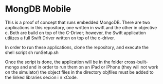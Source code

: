 # MongDB Mobile

This is a proof of concept that runs embedded MongoDB. There are two applications in this repository, one written in swift and the other in objective c. Both are build on top of the C-Driver; however, the Swift application utliizes a full Swift Driver written on top of the c-driver. 

In order to run these applications, clone the repository, and execute the shell script sh runSetup.sh

Once the script is done, the application will be in the folder cross-built-mongo and and in order to run them on an iPad or iPhone (they will not work on the simulator) the object files in the directory objfiles must be added to the linked libraries secion i n xCode. 

